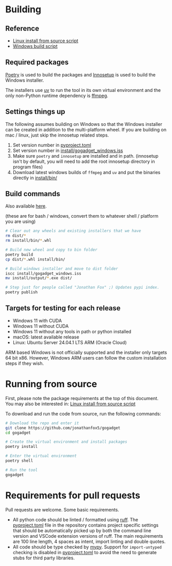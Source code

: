 # Building

## Reference

- [Linux install from source script](install/linux_test_install.sh)
- [Windows build script](install/windows_build.sh)

## Required packages

[Poetry](https://python-poetry.org) is used to build the packages and [Innosetup](https://jrsoftware.org/isinfo.php) is used to build the Windows installer.

The installers use [uv](https://docs.astral.sh/uv/) to run the tool in its own virtual environment and the only non-Python runtime dependency is [ffmpeg](https://ffmpeg.org).

## Settings things up

The following assumes building on Windows so that the Windows installer can be created in addition to the multi-platform wheel. If you are building on mac / linux, just skip the innosetup related steps.

1. Set version number in [pyproject.toml](pyproject.toml)
2. Set version number in [install/gogadget_windows.iss](install/gogadget_windows.iss)
3. Make sure `poetry` and `innosetup` are installed and in path. (innosetup isn't by default, you will need to add the root innosetup directory in program files)
4. Download latest windows builds of `ffmpeg` and `uv` and put the binaries directly in [install/bin/](install/bin/)

## Build commands

Also available [here](install/windows_build.sh).

(these are for bash / windows, convert them to whatever shell / platform you are using)

```sh
# Clear out any wheels and existing installers that we have
rm dist/*
rm install/bin/*.whl

# Build new wheel and copy to bin folder
poetry build
cp dist/*.whl install/bin/

# Build windows installer and move to dist folder
iscc install/gogadget_windows.iss
mv install/output/*.exe dist/

# Step just for people called "Jonathan Fox" ;) Updates pypi index.
poetry publish
```

## Targets for testing for each release

- Windows 11 with CUDA
- Windows 11 without CUDA
- Windows 11 without any tools in path or python installed
- macOS: latest available release
- Linux: Ubuntu Server 24.04.1 LTS ARM (Oracle Cloud)

ARM based Windows is not officially supported and the installer only targets 64 bit x86. However, Windows ARM users can follow the custom installation steps if they wish.

# Running from source

First, please note the package requirements at the top of this document. You may also be interested in: [Linux install from source script](install/linux_test_install.sh)

To download and run the code from source, run the following commands:

```sh
# Download the repo and enter it
git clone https://github.com/jonathanfox5/gogadget
cd gogadget

# Create the virtual environment and install packages
poetry install

# Enter the virtual environment
poetry shell

# Run the tool
gogadget
```

# Requirements for pull requests

Pull requests are welcome. Some basic requirements.

- All python code should be linted / formatted using [ruff](https://docs.astral.sh/ruff/). The [pyproject.toml](pyproject.toml) file in the repository contains project specific settings that should be automatically picked up by both the command line version and VSCode extension versions of ruff. The main requirements are 100 line length, 4 spaces as intent, import linting and double quotes.
- All code should be type checked by [mypy](https://www.mypy-lang.org). Support for `import-untyped` checking is disabled in [pyproject.toml](pyproject.toml) to avoid the need to generate stubs for third party libraries.
